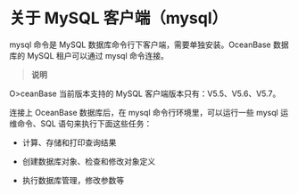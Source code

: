 关于 MySQL 客户端（mysql）
========================================

mysql 命令是 MySQL 数据库命令行下客户端，需要单独安装。OceanBase 数据库的 MySQL 租户可以通过 mysql 命令连接。

>**说明**
>
O>ceanBase 当前版本支持的 MySQL 客户端版本只有：V5.5、V5.6、V5.7。

连接上 OceanBase 数据库后，在 mysql 命令行环境里，可以运行一些 mysql 运维命令、SQL 语句来执行下面这些任务：

* 计算、存储和打印查询结果

* 创建数据库对象、检查和修改对象定义

* 执行数据库管理，修改参数等
